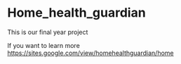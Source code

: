 # Home_health_guardian
This is our final year project

If you want to learn more 
https://sites.google.com/view/homehealthguardian/home 
